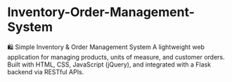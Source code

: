 # Inventory-Order-Management-System
🛍️ Simple Inventory &amp; Order Management System A lightweight web application for managing products, units of measure, and customer orders. Built with HTML, CSS, JavaScript (jQuery), and integrated with a Flask backend via RESTful APIs.
